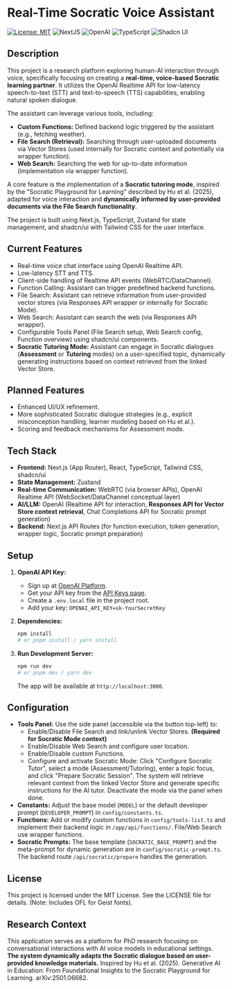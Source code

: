 # Real-Time Socratic Voice Assistant

[![License: MIT](https://img.shields.io/badge/License-MIT-yellow.svg)](LICENSE)
![NextJS](https://img.shields.io/badge/Built_with-Next.js-blue)
![OpenAI](https://img.shields.io/badge/Powered_by-OpenAI_Realtime_API-orange)
![TypeScript](https://img.shields.io/badge/Code-TypeScript-blue)
![Shadcn UI](https://img.shields.io/badge/UI-shadcn/ui-black)

## Description

This project is a research platform exploring human-AI interaction through voice, specifically focusing on creating a **real-time, voice-based Socratic learning partner**. It utilizes the OpenAI Realtime API for low-latency speech-to-text (STT) and text-to-speech (TTS) capabilities, enabling natural spoken dialogue.

The assistant can leverage various tools, including:
* **Custom Functions:** Defined backend logic triggered by the assistant (e.g., fetching weather).
* **File Search (Retrieval):** Searching through user-uploaded documents via Vector Stores (used internally for Socratic context and potentially via wrapper function).
* **Web Search:** Searching the web for up-to-date information (implementation via wrapper function).

A core feature is the implementation of a **Socratic tutoring mode**, inspired by the "Socratic Playground for Learning" described by Hu et al. (2025), adapted for voice interaction and **dynamically informed by user-provided documents via the File Search functionality**.

The project is built using Next.js, TypeScript, Zustand for state management, and shadcn/ui with Tailwind CSS for the user interface.

## Current Features

* Real-time voice chat interface using OpenAI Realtime API.
* Low-latency STT and TTS.
* Client-side handling of Realtime API events (WebRTC/DataChannel).
* Function Calling: Assistant can trigger predefined backend functions.
* File Search: Assistant can retrieve information from user-provided vector stores (via Responses API wrapper or internally for Socratic Mode).
* Web Search: Assistant can search the web (via Responses API wrapper).
* Configurable Tools Panel (File Search setup, Web Search config, Function overview) using shadcn/ui components.
* **Socratic Tutoring Mode:** Assistant can engage in Socratic dialogues (**Assessment** or **Tutoring** modes) on a user-specified topic, dynamically generating instructions based on context retrieved from the linked Vector Store.

## Planned Features

* Enhanced UI/UX refinement.
* More sophisticated Socratic dialogue strategies (e.g., explicit misconception handling, learner modeling based on Hu et al.).
* Scoring and feedback mechanisms for Assessment mode.

## Tech Stack

* **Frontend:** Next.js (App Router), React, TypeScript, Tailwind CSS, shadcn/ui
* **State Management:** Zustand
* **Real-time Communication:** WebRTC (via browser APIs), OpenAI Realtime API (WebSocket/DataChannel conceptual layer)
* **AI/LLM:** OpenAI (Realtime API for interaction, **Responses API for Vector Store context retrieval**, Chat Completions API for Socratic prompt generation)
* **Backend:** Next.js API Routes (for function execution, token generation, wrapper logic, Socratic prompt preparation)

## Setup

1.  **OpenAI API Key:**
    * Sign up at [OpenAI Platform](https://platform.openai.com/signup).
    * Get your API key from the [API Keys page](https://platform.openai.com/api-keys).
    * Create a `.env.local` file in the project root.
    * Add your key: `OPENAI_API_KEY=sk-YourSecretKey`

2.  **Dependencies:**
    ```bash
    npm install
    # or pnpm install / yarn install
    ```

3.  **Run Development Server:**
    ```bash
    npm run dev
    # or pnpm dev / yarn dev
    ```
    The app will be available at `http://localhost:3000`.

## Configuration

* **Tools Panel:** Use the side panel (accessible via the button top-left) to:
    * Enable/Disable File Search and link/unlink Vector Stores. **(Required for Socratic Mode context)**
    * Enable/Disable Web Search and configure user location.
    * Enable/Disable custom Functions.
    * Configure and activate Socratic Mode: Click "Configure Socratic Tutor", select a mode (Assessment/Tutoring), enter a topic focus, and click "Prepare Socratic Session". The system will retrieve relevant context from the linked Vector Store and generate specific instructions for the AI tutor. Deactivate the mode via the panel when done.
* **Constants:** Adjust the base model (`MODEL`) or the default developer prompt (`DEVELOPER_PROMPT`) in `config/constants.ts`.
* **Functions:** Add or modify custom functions in `config/tools-list.ts` and implement their backend logic in `/app/api/functions/`. File/Web Search use wrapper functions.
* **Socratic Prompts:** The base template (`SOCRATIC_BASE_PROMPT`) and the meta-prompt for dynamic generation are in `config/socratic-prompt.ts`. The backend route `/api/socratic/prepare` handles the generation.

## License

This project is licensed under the MIT License. See the LICENSE file for details. (Note: Includes OFL for Geist fonts).

## Research Context

This application serves as a platform for PhD research focusing on conversational interactions with AI voice models in educational settings. **The system dynamically adapts the Socratic dialogue based on user-provided knowledge materials.** Inspired by Hu et al. (2025). Generative AI in Education: From Foundational Insights to the Socratic Playground for Learning. arXiv:2501.06682.